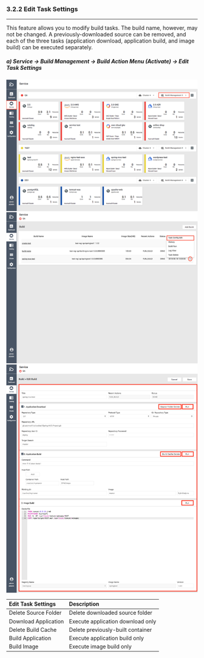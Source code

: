### 3.2.2 Edit Task Settings

---

This feature allows you to modify build tasks. The build name, however, may not be changed. A previously-downloaded source can be removed, and each of the three tasks \(application download, application build, and image build\) can be executed separately.

##### **a\) Service → Build Management → Build Action Menu \(Activate\) → Edit Task Settings**
![](/assets/EN/2.5/3.2.2_1.png)![](/assets/EN/2.5/3.2.2_2.png)![](/assets/EN/2.5/3.2.2_3.png)

| **Edit Task Settings** | **Description** |
| :--- | :--- |
| Delete Source Folder | Delete downloaded source folder |
| Download Application | Execute application download only |
| Delete Build Cache | Delete previously-built container |
| Build Application | Execute application build only |
| Build Image | Execute image build only |



